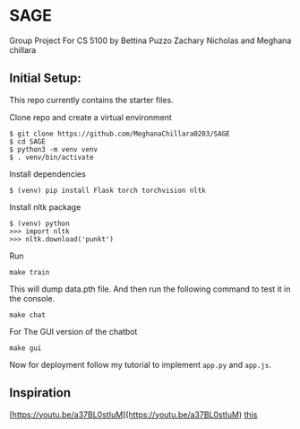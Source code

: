 # SAGE
Group Project For CS 5100 by Bettina Puzzo Zachary Nicholas and Meghana chillara

## Initial Setup:
This repo currently contains the starter files.

Clone repo and create a virtual environment
```
$ git clone https://github.com/MeghanaChillara0203/SAGE
$ cd SAGE
$ python3 -m venv venv
$ . venv/bin/activate
```
Install dependencies
```
$ (venv) pip install Flask torch torchvision nltk
```
Install nltk package
```
$ (venv) python
>>> import nltk
>>> nltk.download('punkt')
```

Run
```
make train
```
This will dump data.pth file. And then run
the following command to test it in the console.
```
make chat
```

For The GUI version of the chatbot
```
make gui
```

Now for deployment follow my tutorial to implement `app.py` and `app.js`.

## Inspiration
[https://youtu.be/a37BL0stIuM](https://youtu.be/a37BL0stIuM)
[this](https://github.com/python-engineer/pytorch-chatbot)

